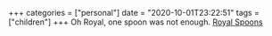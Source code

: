 +++
categories = ["personal"]
date = "2020-10-01T23:22:51"
tags = ["children"]
+++
Oh Royal, one spoon was not enough. [Royal Spoons](https://1drv.ms/u/s!Anpcls_feIsggcp95jssoynqJTKIXg)
